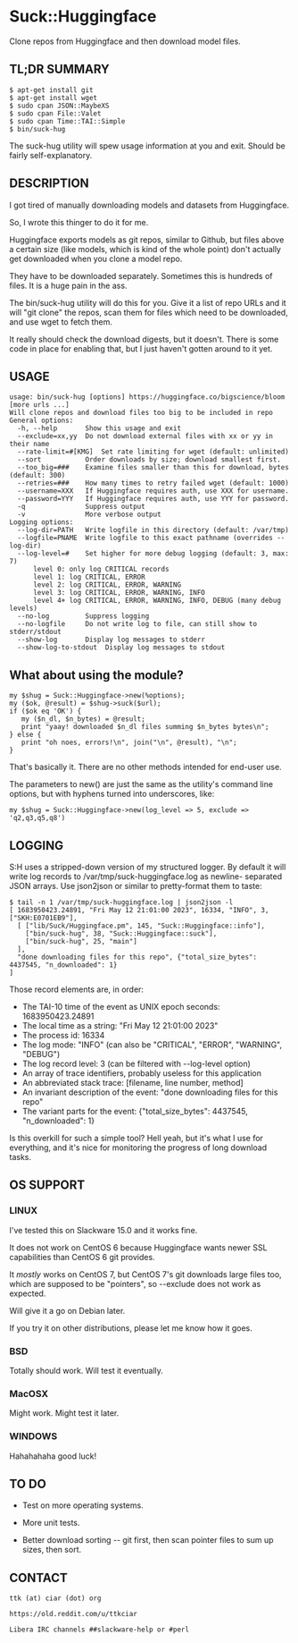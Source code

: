 # Suck::Huggingface

Clone repos from Huggingface and then download model files.

## TL;DR SUMMARY

    $ apt-get install git
    $ apt-get install wget
    $ sudo cpan JSON::MaybeXS
    $ sudo cpan File::Valet
    $ sudo cpan Time::TAI::Simple
    $ bin/suck-hug

The suck-hug utility will spew usage information at you and exit.  Should be 
fairly self-explanatory.

## DESCRIPTION

I got tired of manually downloading models and datasets from Huggingface.

So, I wrote this thinger to do it for me.

Huggingface exports models as git repos, similar to Github, but files above 
a certain size (like models, which is kind of the whole point) don't actually 
get downloaded when you clone a model repo.

They have to be downloaded separately.  Sometimes this is hundreds of files. 
It is a huge pain in the ass.

The bin/suck-hug utility will do this for you.  Give it a list of repo URLs 
and it will "git clone" the repos, scan them for files which need to be 
downloaded, and use wget to fetch them.

It really should check the download digests, but it doesn't.  There is some 
code in place for enabling that, but I just haven't gotten around to it yet.

## USAGE

    usage: bin/suck-hug [options] https://huggingface.co/bigscience/bloom [more urls ...]
    Will clone repos and download files too big to be included in repo
    General options:
      -h, --help       Show this usage and exit
      --exclude=xx,yy  Do not download external files with xx or yy in their name
      --rate-limit=#[KMG]  Set rate limiting for wget (default: unlimited)
      --sort           Order downloads by size; download smallest first.
      --too_big=###    Examine files smaller than this for download, bytes (default: 300)
      --retries=###    How many times to retry failed wget (default: 1000)
      --username=XXX   If Huggingface requires auth, use XXX for username.
      --password=YYY   If Huggingface requires auth, use YYY for password.
      -q               Suppress output
      -v               More verbose output
    Logging options:
      --log-dir=PATH   Write logfile in this directory (default: /var/tmp)
      --logfile=PNAME  Write logfile to this exact pathname (overrides --log-dir)
      --log-level=#    Set higher for more debug logging (default: 3, max: 7)
          level 0: only log CRITICAL records
          level 1: log CRITICAL, ERROR
          level 2: log CRITICAL, ERROR, WARNING
          level 3: log CRITICAL, ERROR, WARNING, INFO
          level 4+ log CRITICAL, ERROR, WARNING, INFO, DEBUG (many debug levels)
      --no-log         Suppress logging
      --no-logfile     Do not write log to file, can still show to stderr/stdout
      --show-log       Display log messages to stderr
      --show-log-to-stdout  Display log messages to stdout

## What about using the module?

    my $shug = Suck::Huggingface->new(%options);
    my ($ok, @result) = $shug->suck($url);
    if ($ok eq 'OK') {
       my ($n_dl, $n_bytes) = @result;
       print "yaay! downloaded $n_dl files summing $n_bytes bytes\n";
    } else {
       print "oh noes, errors!\n", join("\n", @result), "\n";
    }

That's basically it.  There are no other methods intended for end-user use.

The parameters to new() are just the same as the utility's command line 
options, but with hyphens turned into underscores, like:

    my $shug = Suck::Huggingface->new(log_level => 5, exclude => 'q2,q3,q5,q8')

## LOGGING

S:H uses a stripped-down version of my structured logger.  By default it 
will write log records to /var/tmp/suck-huggingface.log as newline- 
separated JSON arrays.  Use json2json or similar to pretty-format them 
to taste:

    $ tail -n 1 /var/tmp/suck-huggingface.log | json2json -l
    [ 1683950423.24891, "Fri May 12 21:01:00 2023", 16334, "INFO", 3, ["SKH:E0701EB9"],
      [ ["lib/Suck/Huggingface.pm", 145, "Suck::Huggingface::info"],
        ["bin/suck-hug", 38, "Suck::Huggingface::suck"],
        ["bin/suck-hug", 25, "main"]
      ],
      "done downloading files for this repo", {"total_size_bytes": 4437545, "n_downloaded": 1}
    ]

Those record elements are, in order:

* The TAI-10 time of the event as UNIX epoch seconds: 1683950423.24891
* The local time as a string: "Fri May 12 21:01:00 2023"
* The process id: 16334
* The log mode: "INFO" (can also be "CRITICAL", "ERROR", "WARNING", "DEBUG")
* The log record level: 3 (can be filtered with --log-level option)
* An array of trace identifiers, probably useless for this application
* An abbreviated stack trace: [filename, line number, method]
* An invariant description of the event: "done downloading files for this repo"
* The variant parts for the event: {"total_size_bytes": 4437545, "n_downloaded": 1}

Is this overkill for such a simple tool?  Hell yeah, but it's what I use for 
everything, and it's nice for monitoring the progress of long download tasks.

## OS SUPPORT

### LINUX

I've tested this on Slackware 15.0 and it works fine.

It does not work on CentOS 6 because Huggingface wants newer SSL capabilities 
than CentOS 6 git provides.

It *mostly* works on CentOS 7, but CentOS 7's git downloads large files too, 
which are supposed to be "pointers", so --exclude does not work as expected.

Will give it a go on Debian later.

If you try it on other distributions, please let me know how it goes.

### BSD

Totally should work.  Will test it eventually.

### MacOSX

Might work.  Might test it later.

### WINDOWS

Hahahahaha good luck!

## TO DO

  *  Test on more operating systems.

  *  More unit tests.

  *  Better download sorting -- git first, then scan pointer files to sum up sizes, then sort.

## CONTACT 

    ttk (at) ciar (dot) org

    https://old.reddit.com/u/ttkciar

    Libera IRC channels ##slackware-help or #perl

